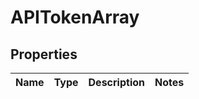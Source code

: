 
# APITokenArray

## Properties
Name | Type | Description | Notes
------------ | ------------- | ------------- | -------------



